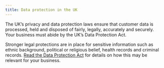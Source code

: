 ```yaml
---
title: Data protection in the UK
---
```

The UK’s privacy and data protection laws ensure that customer data is processed, held and disposed of fairly, legally, accurately and securely. Your business must abide by the UK’s Data Protection Act. 

Stronger legal protections are in place for sensitive information such as ethnic background, political or religious belief, health records and criminal records. [Read the Data Protection Act](http://www.legislation.gov.uk/ukpga/1998/29/contents) for details on how this may be relevant for your business.

